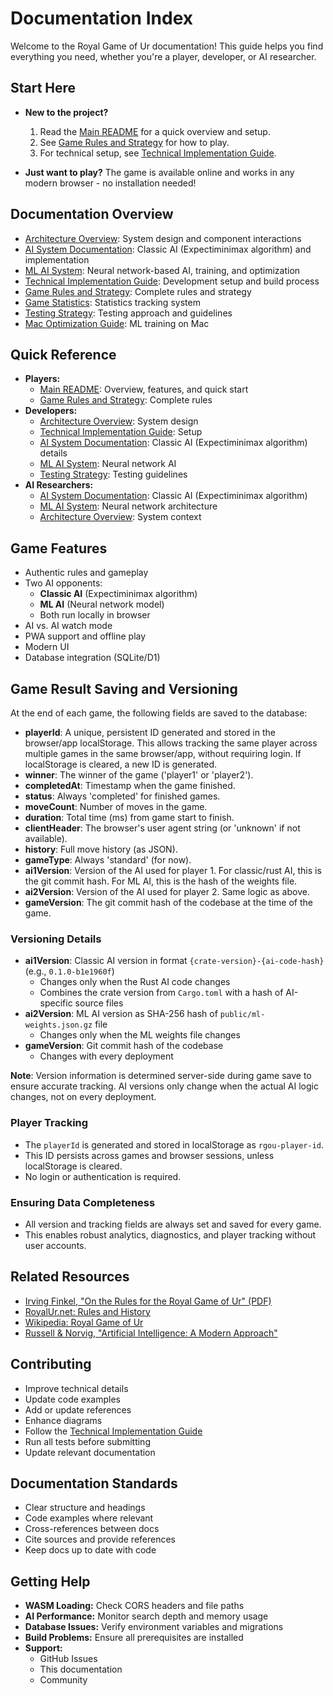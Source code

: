# Documentation Index

Welcome to the Royal Game of Ur documentation! This guide helps you find everything you need, whether you're a player, developer, or AI researcher.

## Start Here

- **New to the project?**
  1. Read the [Main README](../README.md) for a quick overview and setup.
  2. See [Game Rules and Strategy](./game-rules-strategy.md) for how to play.
  3. For technical setup, see [Technical Implementation Guide](./technical-implementation.md).

- **Just want to play?** The game is available online and works in any modern browser - no installation needed!

## Documentation Overview

- [Architecture Overview](./architecture-overview.md): System design and component interactions
- [AI System Documentation](./ai-system.md): Classic AI (Expectiminimax algorithm) and implementation
- [ML AI System](./ml-ai-system.md): Neural network-based AI, training, and optimization
- [Technical Implementation Guide](./technical-implementation.md): Development setup and build process
- [Game Rules and Strategy](./game-rules-strategy.md): Complete rules and strategy
- [Game Statistics](./game-statistics.md): Statistics tracking system
- [Testing Strategy](./testing-strategy.md): Testing approach and guidelines
- [Mac Optimization Guide](./mac-optimization-guide.md): ML training on Mac

## Quick Reference

- **Players:**
  - [Main README](../README.md): Overview, features, and quick start
  - [Game Rules and Strategy](./game-rules-strategy.md): Complete rules
- **Developers:**
  - [Architecture Overview](./architecture-overview.md): System design
  - [Technical Implementation Guide](./technical-implementation.md): Setup
  - [AI System Documentation](./ai-system.md): Classic AI (Expectiminimax algorithm) details
  - [ML AI System](./ml-ai-system.md): Neural network AI
  - [Testing Strategy](./testing-strategy.md): Testing guidelines
- **AI Researchers:**
  - [AI System Documentation](./ai-system.md): Classic AI (Expectiminimax algorithm)
  - [ML AI System](./ml-ai-system.md): Neural network architecture
  - [Architecture Overview](./architecture-overview.md): System context

## Game Features

- Authentic rules and gameplay
- Two AI opponents:
  - **Classic AI** (Expectiminimax algorithm)
  - **ML AI** (Neural network model)
  - Both run locally in browser
- AI vs. AI watch mode
- PWA support and offline play
- Modern UI
- Database integration (SQLite/D1)

## Game Result Saving and Versioning

At the end of each game, the following fields are saved to the database:

- **playerId**: A unique, persistent ID generated and stored in the browser/app localStorage. This allows tracking the same player across multiple games in the same browser/app, without requiring login. If localStorage is cleared, a new ID is generated.
- **winner**: The winner of the game ('player1' or 'player2').
- **completedAt**: Timestamp when the game finished.
- **status**: Always 'completed' for finished games.
- **moveCount**: Number of moves in the game.
- **duration**: Total time (ms) from game start to finish.
- **clientHeader**: The browser's user agent string (or 'unknown' if not available).
- **history**: Full move history (as JSON).
- **gameType**: Always 'standard' (for now).
- **ai1Version**: Version of the AI used for player 1. For classic/rust AI, this is the git commit hash. For ML AI, this is the hash of the weights file.
- **ai2Version**: Version of the AI used for player 2. Same logic as above.
- **gameVersion**: The git commit hash of the codebase at the time of the game.

### Versioning Details

- **ai1Version**: Classic AI version in format `{crate-version}-{ai-code-hash}` (e.g., `0.1.0-b1e1960f`)
  - Changes only when the Rust AI code changes
  - Combines the crate version from `Cargo.toml` with a hash of AI-specific source files
- **ai2Version**: ML AI version as SHA-256 hash of `public/ml-weights.json.gz` file
  - Changes only when the ML weights file changes
- **gameVersion**: Git commit hash of the codebase
  - Changes with every deployment

**Note**: Version information is determined server-side during game save to ensure accurate tracking. AI versions only change when the actual AI logic changes, not on every deployment.

### Player Tracking

- The `playerId` is generated and stored in localStorage as `rgou-player-id`.
- This ID persists across games and browser sessions, unless localStorage is cleared.
- No login or authentication is required.

### Ensuring Data Completeness

- All version and tracking fields are always set and saved for every game.
- This enables robust analytics, diagnostics, and player tracking without user accounts.

## Related Resources

- [Irving Finkel, "On the Rules for the Royal Game of Ur" (PDF)](https://www.academia.edu/15173145/On_the_Rules_for_the_Royal_Game_of_Ur)
- [RoyalUr.net: Rules and History](https://royalur.net/learn)
- [Wikipedia: Royal Game of Ur](https://en.wikipedia.org/wiki/Royal_Game_of_Ur)
- [Russell & Norvig, "Artificial Intelligence: A Modern Approach"](https://aima.cs.berkeley.edu/)

## Contributing

- Improve technical details
- Update code examples
- Add or update references
- Enhance diagrams
- Follow the [Technical Implementation Guide](./technical-implementation.md)
- Run all tests before submitting
- Update relevant documentation

## Documentation Standards

- Clear structure and headings
- Code examples where relevant
- Cross-references between docs
- Cite sources and provide references
- Keep docs up to date with code

## Getting Help

- **WASM Loading:** Check CORS headers and file paths
- **AI Performance:** Monitor search depth and memory usage
- **Database Issues:** Verify environment variables and migrations
- **Build Problems:** Ensure all prerequisites are installed
- **Support:**
  - GitHub Issues
  - This documentation
  - Community
